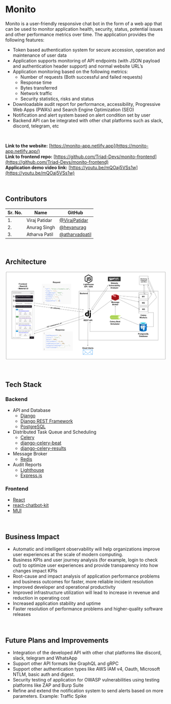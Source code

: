 # Monito

Monito is a user-friendly responsive chat bot in the form of a web app that can be used to monitor application health, security, status, potential issues and other performance metrics over time. The application provides the following features:
- Token based authentication system for secure accession, operation and maintenance of user data
- Application supports monitoring of API endpoints (with JSON payload and authentication header support) and normal website URL’s
- Application monitoring based on the following metrics:
  - Number of requests (Both successful and failed requests)
  - Response time
  - Bytes transferred
  - Network traffic
  - Security statistics, risks and status
- Downloadable audit report for performance, accessibility, Progressive Web Apps (PWA’s) and Search Engine Optimization (SEO)
- Notification and alert system based on alert condition set by user
- Backend API can be integrated with other chat platforms such as slack, discord, telegram, etc

<br/>

**Link to the website:** [https://monito-app.netlify.app](https://monito-app.netlify.app/)
<br/>
**Link to frontend repo:** [https://github.com/Triad-Devs/monito-frontend](https://github.com/Triad-Devs/monito-frontend)
<br/>
**Application demo video link:** [https://youtu.be/mQOaj5VSs1w](https://youtu.be/mQOaj5VSs1w)

<br/>

## Contributors
| Sr. No. | Name     | GitHub |
| ------ | -------- | ----------- |
| 1.     | Viraj Patidar | [@VirajPatidar](https://github.com/VirajPatidar) |
| 2.     | Anurag Singh | [@heyanurag](https://github.com/heyanurag)|
| 3.     | Atharva Patil | [@atharvadpatil](https://github.com/atharvadpatil)|

<br/>

## Architecture
![Architecture](https://github.com/Triad-Devs/monito-backend/blob/main/architecture.png)

<br/>

## Tech Stack
### Backend
- API and Database
  - [Django](https://www.djangoproject.com/)
  - [Django REST Framework](https://www.django-rest-framework.org/)
  - [PostgreSQL](https://www.postgresql.org/)
- Distributed Task Queue and Scheduling
  - [Celery](https://docs.celeryq.dev/en/stable/index.html)
  - [django-celery-beat](https://django-celery-beat.readthedocs.io/en/latest/) 
  - [django-celery-results](https://django-celery-results.readthedocs.io/en/latest/) 
- Message Broker
  - [Redis](https://redis.io/)
- Audit Reports
  - [Lighthouse](https://www.npmjs.com/package/lighthouse)
  - [Express.js](https://expressjs.com/)

### Frontend
- [React](https://reactjs.org/)
- [react-chatbot-kit](https://fredrikoseberg.github.io/react-chatbot-kit-docs/)
- [MUI](https://mui.com/)

<br/>

## Business Impact
- Automatic and intelligent observability will help organizations improve user experiences at the scale of modern computing.
- Business KPIs and user journey analysis (for example, login to check out) to optimize user experiences and provide transparency into how changes impact KPIs
- Root-cause and impact analysis of application performance problems and business outcomes for faster, more reliable incident resolution
- Improved developer and operational productivity
- Improved infrastructure utilization will lead to increase in revenue and reduction in operating cost
- Increased application stability and uptime
- Faster resolution of performance problems and higher-quality software releases

<br/>

## Future Plans and Improvements
- Integration of the developed API with other chat platforms like discord, slack, telegram and WhatsApp
- Support other API formats like GraphQL and gRPC
- Support other authentication types like AWS IAM v4, Oauth, Microsoft NTLM, basic auth and digest.
- Security testing of application for OWASP vulnerabilities using testing platforms like ZAP and Burp Suite
- Refine and extend the notification system to send alerts based on more parameters. Example: Traffic Spike
